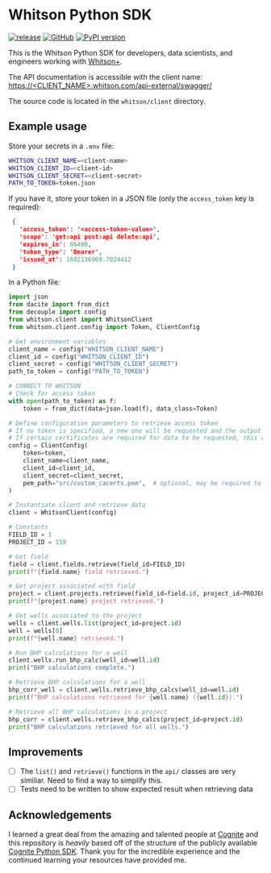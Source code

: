 # Whitson Python SDK

[![release](https://github.com/angelakdang/whitson-sdk-python/actions/workflows/release.yaml/badge.svg)](https://github.com/angelakdang/whitson-sdk-python/actions/actions?query=workflows:release)
[![GitHub](https://img.shields.io/github/license/angelakdang/whitson-sdk-python)](https://github.com/angelakdang/whitson-sdk-python/blob/master/LICENSE.txt)
[![PyPI version](https://badge.fury.io/py/whitson-sdk-python.svg)](https://pypi.org/project/whitson-sdk-python)

This is the Whitson Python SDK for developers, data scientists, and engineers working with
[Whitson+](https://whitson.com/software/).

The API documentation is accessible with the client name:
[https://<CLIENT_NAME>.whitson.com/api-external/swagger/]()

The source code is located in the `whitson/client` directory.

## Example usage

Store your secrets in a `.env` file:
```bash
WHITSON_CLIENT_NAME=<client-name>
WHITSON_CLIENT_ID=<client-id>
WHITSON_CLIENT_SECRET=<client-secret>
PATH_TO_TOKEN=token.json
```

If you have it, store your token in a JSON file (only the `access_token` key is required):
```json
 {
   'access_token': '<access-token-value>',
   'scope': 'get:api post:api delete:api',
   'expires_in': 86400,
   'token_type': 'Bearer',
   'issued_at': 1692136969.7024412
 }
```

In a Python file:
```python
import json
from dacite import from_dict
from decouple import config
from whitson.client import WhitsonClient
from whitson.client.config import Token, ClientConfig

# Get environment variables
client_name = config("WHITSON_CLIENT_NAME")
client_id = config("WHITSON_CLIENT_ID")
client_secret = config("WHITSON_CLIENT_SECRET")
path_to_token = config("PATH_TO_TOKEN")

# CONNECT TO WHITSON
# Check for access token
with open(path_to_token) as f:
    token = from_dict(data=json.load(f), data_class=Token)

# Define configuration parameters to retrieve access token
# If no token is specified, a new one will be requested and the output printed.
# If certain certificates are required for data to be requested, this can be specified in a PEM file
config = ClientConfig(
    token=token,
    client_name=client_name,
    client_id=client_id,
    client_secret=client_secret,
    pem_path="src/custom_cacerts.pem",  # optional, may be required to traverse firewall
)

# Instantiate client and retrieve data
client = WhitsonClient(config)

# Constants
FIELD_ID = 1
PROJECT_ID = 159

# Get field
field = client.fields.retrieve(field_id=FIELD_ID)
print(f"{field.name} field retrieved.")

# Get project associated with field
project = client.projects.retrieve(field_id=field.id, project_id=PROJECT_ID)
print(f"{project.name} project retrieved.")

# Get wells associated to the project
wells = client.wells.list(project_id=project.id)
well = wells[0]
print(f"{well.name} retrieved.")

# Run BHP calculations for a well
client.wells.run_bhp_calc(well_id=well.id)
print("BHP calculations complete.")

# Retrieve BHP calculations for a well
bhp_corr_well = client.wells.retrieve_bhp_calcs(well_id=well.id)
print(f"BHP calculations retrieved for {well.name} ({well.id}).")

# Retrieve all BHP calculations in a project
bhp_corr = client.wells.retrieve_bhp_calcs(project_id=project.id)
print("BHP calculations retrieved for all wells.")
```
## Improvements

- [ ] The `list()` and `retrieve()` functions in the `api/` classes are very similiar. Need to find a way to
  simplify this.
- [ ] Tests need to be written to show expected result when retrieving data

## Acknowledgements

I learned a great deal from the amazing and talented people at [Cognite](https://www.cognite.com/en/) and this
repository is _heavily_ based off of the structure of the publicly available
[Cognite Python SDK](https://github.com/cognitedata/cognite-sdk-python).
Thank you for the incredible experience and the continued learning your resources have provided me.
